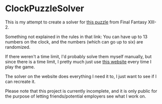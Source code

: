 # ClockPuzzleSolver

This is my attempt to create a solver for [this puzzle](https://youtu.be/29wQvtMDnyo) from Final Fantasy XIII-2.

Something not explained in the rules in that link: You can have up to 13 numbers on the clock, and the numbers (which can go up to six) are randomized.

If there weren't a time limit, I'd probably solve them myself manually, but since there is a time limit, I pretty much just use [this website](http://shauninman.com/utils/ffxiii2/) every time I play the game.

The solver on the website does everything I need it to, I just want to see if I can recreate it.

Please note that this project is currently incomplete, and it is only public for the purpose of letting friends/potential employers see what I work on.
